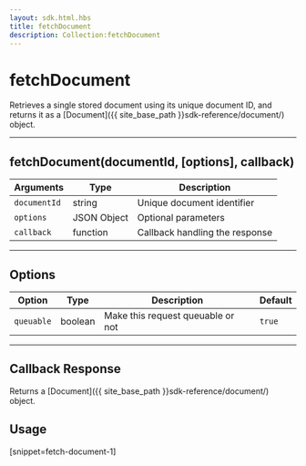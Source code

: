 ```yaml
---
layout: sdk.html.hbs
title: fetchDocument
description: Collection:fetchDocument
---
```

  

# fetchDocument
Retrieves a single stored document using its unique document ID, and returns it as a [Document]({{ site_base_path }}sdk-reference/document/) object.

---

## fetchDocument(documentId, [options], callback)

| Arguments | Type | Description |
|---------------|---------|----------------------------------------|
| ``documentId`` | string | Unique document identifier |
| ``options`` | JSON Object | Optional parameters |
| ``callback`` | function | Callback handling the response |

---

## Options

| Option | Type | Description | Default |
|---------------|---------|----------------------------------------|---------|
| ``queuable`` | boolean | Make this request queuable or not  | ``true`` |

---

## Callback Response

Returns a [Document]({{ site_base_path }}sdk-reference/document/) object.

## Usage

[snippet=fetch-document-1]
